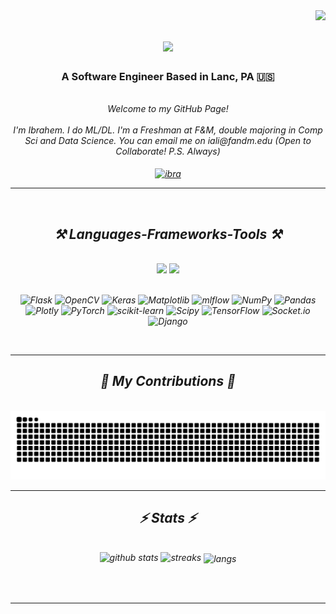 <img align="right" src="https://visitor-badge.laobi.icu/badge?page_id=iibrahemali.iibrahemali" />

<h1 align="center">
    <img src="https://readme-typing-svg.herokuapp.com/?font=Righteous&size=35&center=true&vCenter=true&width=500&height=70&duration=4000&lines=Hey+There!+👋;+I'm+Ibrahem+Ali!;" />
</h1>

<h3 align="center"> A Software Engineer Based in Lanc, PA 🇺🇸</h3>

<br/>

<div align="center">
 <i>
Welcome to my GitHub Page!
<br>
<br>
I'm Ibrahem. I do ML/DL. I'm a Freshman at F&M, double majoring in Comp Sci and Data Science. You can email me on iali@fandm.edu (Open to Collaborate! P.S. Always) 

 </div>

<br>

<div align="center"> 
  </a>
  <a href="https://linkedin.com/in/ibrahemalii/" target="blank"><img align="center" src="https://raw.githubusercontent.com/rahuldkjain/github-profile-readme-generator/master/src/images/icons/Social/linked-in-alt.svg" alt="ibra" height="30" width="40" /></a>
</div>

 <hr/>
<br>

<h2 align="center">⚒️ Languages-Frameworks-Tools ⚒️</h2>
<br/>
<div align="center">
    <img src="https://skillicons.dev/icons?i=python,java,js,html,css,ruby,cpp,mysql,latex,r,matlab" />
    <img src="https://skillicons.dev/icons?i=vscode,pycharm,linux,firebase,figma,idea,git,aws,ai,notion,obsidian,ps,blender,replit" /><br><br>


![Flask](https://img.shields.io/badge/flask-%23000.svg?style=flat&logo=flask&logoColor=white) ![OpenCV](https://img.shields.io/badge/opencv-%23white.svg?style=flat&logo=opencv&logoColor=white) ![Keras](https://img.shields.io/badge/Keras-%23D00000.svg?style=flat&logo=Keras&logoColor=white) ![Matplotlib](https://img.shields.io/badge/Matplotlib-%23ffffff.svg?style=flat&logo=Matplotlib&logoColor=black) ![mlflow](https://img.shields.io/badge/mlflow-%23d9ead3.svg?style=flat&logo=numpy&logoColor=blue) ![NumPy](https://img.shields.io/badge/numpy-%23013243.svg?style=flat&logo=numpy&logoColor=white) ![Pandas](https://img.shields.io/badge/pandas-%23150458.svg?style=flat&logo=pandas&logoColor=white) ![Plotly](https://img.shields.io/badge/Plotly-%233F4F75.svg?style=flat&logo=plotly&logoColor=white) ![PyTorch](https://img.shields.io/badge/PyTorch-%23EE4C2C.svg?style=flat&logo=PyTorch&logoColor=white) ![scikit-learn](https://img.shields.io/badge/scikit--learn-%23F7931E.svg?style=flat&logo=scikit-learn&logoColor=white) ![Scipy](https://img.shields.io/badge/SciPy-%230C55A5.svg?style=flat&logo=scipy&logoColor=%white) ![TensorFlow](https://img.shields.io/badge/TensorFlow-%23FF6F00.svg?style=flat&logo=TensorFlow&logoColor=white) ![Socket.io](https://img.shields.io/badge/Socket.io-black?style=flat&logo=socket.io&badgeColor=010101) ![Django](https://img.shields.io/badge/django-%23092E20.svg?style=flat&logo=django&logoColor=white)

</div>
<br/>

<hr/>

<div align="center">
  <h2>🐍 My Contributions 🐍</h2>
  <br>
  <img alt="snake eating my contributions" src="https://raw.githubusercontent.com/iibrahemali/iibrahemali/output/github-contribution-grid-snake.svg" />
  
<br>
</div>

<hr/>

<h2 align="center">⚡ Stats ⚡</h2>
<br>
<div align=center>
  <img width=390 length=12 src="https://github-readme-stats.vercel.app/api?username=iibrahemali&theme=merko&hide_border=false&include_all_commits=true&count_private=true" alt="github stats"/>
  <img width=390 src="https://github-readme-streak-stats.herokuapp.com/?user=iibrahemali&theme=merko&hide_border=false" alt="streaks" />
  <img width=300 align="center" src="https://github-readme-stats.vercel.app/api/top-langs/?username=iibrahemali&theme=merko&hide_border=false&include_all_commits=true&count_private=true&layout=compact" alt="langs" />
</div>

<br/><br/>

<hr/>

<br/>